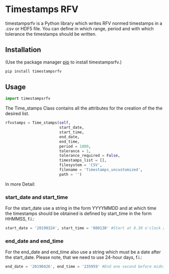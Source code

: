 # Timestamps RFV

timestampsrfv is a Python library which writes RFV normed timestamps in a .csv or HDF5 file. You can define in which range, period and with which tolerance the timestamps should be written.

## Installation

(Use the package manager [pip](https://pip.pypa.io/en/stable/) to install timestampsrfv.)

```bash
pip install timestampsrfv
```

## Usage

```python
import timestampsrfv
```

The Time_stamps Class contains all the attributes for the creation of the the desired list.

```python
rfvstamps = Time_stamps(self,
                        start_date,
                        start_time,
                        end_date,
                        end_time,
                        period = 1800,
                        tolerance = 1,
                        tolerance_required = False,
                        timestamps_list = [],
                        filesystem = 'CSV',
                        filename = 'Timestamps_uncustomized',
                        path = '')
```
In more Detail:

### start_date and start_time
For the start_date use a string in the form YYYYMMDD and at which time the timestamps should be obtained is defined by start_time in the form HHMMSS, f.i.:
```python
start_date = '20190324', start_time = '080130' #Start at 8.30 o'clock and 30 seconds on March the 24th in the year 2019.
```
### end_date and end_time
For the end_date and end_time also use a string which must be a date after the start_date. Please note, that we need to use 24-hour days, f.i.:
```python
end_date = '20190426', end_time = '235959' #End one second before midnight on April the 26th.
```
